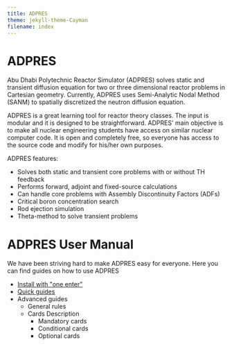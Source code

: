 ```yaml
---
title: ADPRES
theme: jekyll-theme-Cayman
filename: index
--- 
```


# ADPRES

Abu Dhabi Polytechnic Reactor Simulator (ADPRES) solves static and transient diffusion equation for two or three dimensional reactor problems in Cartesian geometry. Currently, ADPRES uses Semi-Analytic Nodal Method (SANM) to spatially discretized the neutron diffusion equation.

ADPRES is a great learning tool for reactor theory classes. The input is modular and it is designed to be straightforward. ADPRES' main objective is to make all nuclear engineering students have access on similar nuclear computer code. It is open and completely free, so everyone has access to the source code and modify for his/her own purposes.

ADPRES features:
* Solves both static and transient core problems with or without TH feedback
* Performs forward, adjoint and fixed-source calculations
* Can handle core problems with Assembly Discontinuity Factors (ADFs)
* Critical boron concentration search
* Rod ejection simulation
* Theta-method to solve transient problems

# ADPRES User Manual

We have been striving hard to make ADPRES easy for everyone. Here you can find guides on how to use ADPRES

* [Install with "one enter"](https://imronuke.github.io/ADPRES/install)
* [Quick guides](https://imronuke.github.io/ADPRES/install)
* Advanced guides
  * General rules
  * Cards Description
    * Mandatory cards
    * Conditional cards
    * Optional cards
